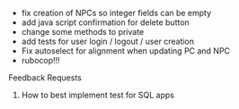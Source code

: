 - fix creation of NPCs so integer fields can be empty
- add java script confirmation for delete button
- change some methods to private
- add tests for user login / logout / user creation
- Fix autoselect for alignment when updating PC and NPC
- rubocop!!!


Feedback Requests
1. How to best implement test for SQL apps
